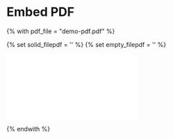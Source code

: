 # Embed PDF

{% with pdf_file = "demo-pdf.pdf" %}

{% set solid_filepdf = '<i class="fas fa-file-pdf"></i>' %}
{% set empty_filepdf = '<i class="far fa-file-pdf"></i>' %}

<object data="{{ pdf_file }}" type="application/pdf">
    <embed src="{{ pdf_file }}" type="application/pdf" />
</object>

{% endwith %}
